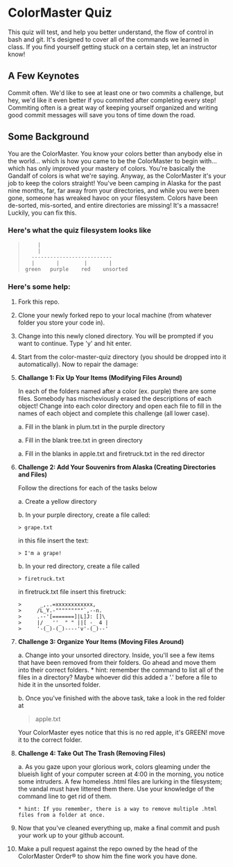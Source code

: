 # ColorMaster Quiz #

<p>This quiz will test, and help you better understand, the flow of control in bash and git. It's designed to 
cover all of the commands we learned in class. If you find yourself getting stuck on a certain step, let 
an instructor know! </p>

## A Few Keynotes ##

<p> Commit often. We'd like to see at least one or two commits a challenge, but hey, we'd like it even better if you commited after completing every step! Commiting often is a great way of keeping yourself organized and writing good commit messages will save you tons of time down the road. </p>

## Some Background ##

<p>You are the ColorMaster. You know your colors better than anybody else in the world... which is how you came
to be the ColorMaster to begin with... which has only improved your mastery of colors. 
You're basically the Gandalf of colors is what we're saying. Anyway, as the ColorMaster
it's your job to keep the colors straight! You've been camping in Alaska for the past nine months, 
far, far away from your directories, and while you were been gone, someone has wreaked havoc on your filesystem.
Colors have been de-sorted, mis-sorted, and entire directories are missing! It's a massacre! Luckily,
you can fix this. </p>

### Here's what the quiz filesystem looks like 

>         |
>         |
>       --------------------------
>       |       |        |       |
>     green   purple    red    unsorted

### Here's some help: ###

1. Fork this repo.
2. Clone your newly forked repo to your local machine (from whatever folder you store your code in).
3. Change into this newly cloned directory. You will be prompted if you want to continue. Type 'y' and hit enter.
4. Start from the color-master-quiz directory (you should be dropped into it automatically). Now to repair the damage:
5. <strong> Challange 1: Fix Up Your Items (Modifying Files Around) </strong>

    In each of the folders named after a color (ex. purple) there are some files. Somebody has mischeviously erased the descriptions of each object! Change into each color directory and open each file to fill in the names of each object and complete this challenge (all lower case).        
    
    a. Fill in the blank in plum.txt in the purple directory
    
    a. Fill in the blank tree.txt in green directory
    
    a. Fill in the blanks in apple.txt and firetruck.txt in the red director
    
6.  <strong> Challenge 2: Add Your Souvenirs from Alaska (Creating Directories and Files) </strong>

     Follow the directions for each of the tasks below

    a. Create a yellow directory
    
    b. In your purple directory, create a file called: 
        
        > grape.txt
     
       in this file insert the text:

        > I'm a grape!
        
    b. In your red directory, create a file called 
       
        > firetruck.txt
     
       in firetruck.txt file insert this firetruck:

        >      _,..=xxxxxxxxxxxx,
        >     /L_Y.-"""""""""`,--n.
        >     .--'[=======]|L]J: []\
        >     |/ _ ''_ " " ||[ -_ 4 |
        >     '-(_)-(_)----'v'-(_)--'

7. <strong> Challenge 3: Organize Your Items (Moving Files Around) </strong>

    a. Change into your unsorted directory. Inside, you'll see a few items that have been removed from their folders. Go ahead and move them into their correct folders. 
        * hint: remember the command to list all of the files in a directory? Maybe whoever did this added a '.' before a file to hide it in the unsorted folder. 
        
    b. Once you've finished with the above task, take a look in the red folder at 
    >    apple.txt 

    Your ColorMaster eyes notice that this is no red apple, it's GREEN! move it to the correct folder.  
    
8. <strong> Challenge 4: Take Out The Trash (Removing Files)</strong>

    a. As you gaze upon your glorious work, colors gleaming under the blueish light of your computer screen at 4:00 in the morning, you notice some intruders. A few homeless .html files are lurking in the filesystem; the vandal must have littered them there. Use your knowledge of the command line to get rid of them.
       
       * hint: If you remember, there is a way to remove multiple .html files from a folder at once. 
       
9. Now that you've cleaned everything up, make a final commit and push your work up to your github account.
10. Make a pull request against the repo owned by the head of the ColorMaster Order® to show him the fine work you have done. 


